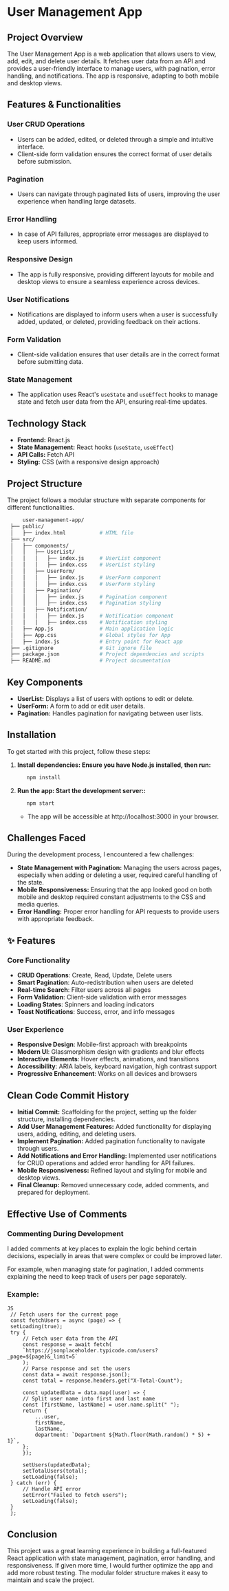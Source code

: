 # User Management App

## Project Overview
The User Management App is a web application that allows users to view, add, edit, and delete user details. It fetches user data from an API and provides a user-friendly interface to manage users, with pagination, error handling, and notifications. The app is responsive, adapting to both mobile and desktop views.

## Features & Functionalities

### User CRUD Operations
- Users can be added, edited, or deleted through a simple and intuitive interface.
- Client-side form validation ensures the correct format of user details before submission.

### Pagination
- Users can navigate through paginated lists of users, improving the user experience when handling large datasets.

### Error Handling
- In case of API failures, appropriate error messages are displayed to keep users informed.

### Responsive Design
- The app is fully responsive, providing different layouts for mobile and desktop views to ensure a seamless experience across devices.

### User Notifications
- Notifications are displayed to inform users when a user is successfully added, updated, or deleted, providing feedback on their actions.

### Form Validation
- Client-side validation ensures that user details are in the correct format before submitting data.

### State Management
- The application uses React's `useState` and `useEffect` hooks to manage state and fetch user data from the API, ensuring real-time updates.

## Technology Stack
- **Frontend:** React.js
- **State Management:** React hooks (`useState`, `useEffect`)
- **API Calls:** Fetch API
- **Styling:** CSS (with a responsive design approach)

## Project Structure

The project follows a modular structure with separate components for different functionalities.

   ```bash
        user-management-app/
    ├── public/
    │   ├── index.html           # HTML file
    ├── src/
    │   ├── components/
    │   │   ├── UserList/
    │   │   │   ├── index.js     # UserList component
    │   │   │   ├── index.css    # UserList styling
    │   │   ├── UserForm/
    │   │   │   ├── index.js     # UserForm component
    │   │   │   ├── index.css    # UserForm styling
    │   │   ├── Pagination/
    │   │   │   ├── index.js     # Pagination component
    │   │   │   ├── index.css    # Pagination styling
    │   │   ├── Notification/
    │   │   │   ├── index.js     # Notification component
    │   │   │   ├── index.css    # Notification styling
    │   ├── App.js               # Main application logic
    │   ├── App.css              # Global styles for App
    │   ├── index.js             # Entry point for React app
    ├── .gitignore               # Git ignore file
    ├── package.json             # Project dependencies and scripts
    ├── README.md                # Project documentation

   ```

## Key Components
- **UserList:** Displays a list of users with options to edit or delete.
- **UserForm:** A form to add or edit user details.
- **Pagination:** Handles pagination for navigating between user lists.

## Installation

To get started with this project, follow these steps:

1. **Install dependencies: Ensure you have Node.js installed, then run:**
   ```bash
      npm install
   ```
2. **Run the app: Start the development server::**
   ```bash
      npm start
   ```
    - The app will be accessible at http://localhost:3000 in your browser.

## Challenges Faced
During the development process, I encountered a few challenges:
- **State Management with Pagination:** Managing the users across pages, especially when adding or deleting a user, required careful handling of the state.
- **Mobile Responsiveness:** Ensuring that the app looked good on both mobile and desktop required constant adjustments to the CSS and media queries.
- **Error Handling:** Proper error handling for API requests to provide users with appropriate feedback.

## ✨ Features

### Core Functionality
- **CRUD Operations**: Create, Read, Update, Delete users
- **Smart Pagination**: Auto-redistribution when users are deleted
- **Real-time Search**: Filter users across all pages
- **Form Validation**: Client-side validation with error messages
- **Loading States**: Spinners and loading indicators
- **Toast Notifications**: Success, error, and info messages

### User Experience
- **Responsive Design**: Mobile-first approach with breakpoints
- **Modern UI**: Glassmorphism design with gradients and blur effects
- **Interactive Elements**: Hover effects, animations, and transitions
- **Accessibility**: ARIA labels, keyboard navigation, high contrast support
- **Progressive Enhancement**: Works on all devices and browsers

## Clean Code Commit History
- **Initial Commit:** Scaffolding for the project, setting up the folder structure, installing dependencies.
- **Add User Management Features:** Added functionality for displaying users, adding, editing, and deleting users.
- **Implement Pagination:** Added pagination functionality to navigate through users.
- **Add Notifications and Error Handling:** Implemented user notifications for CRUD operations and added error handling for API failures.
- **Mobile Responsiveness:** Refined layout and styling for mobile and desktop views.
- **Final Cleanup:** Removed unnecessary code, added comments, and prepared for deployment.

## Effective Use of Comments

### Commenting During Development
I added comments at key places to explain the logic behind certain decisions, especially in areas that were complex or could be improved later. 

For example, when managing state for pagination, I added comments explaining the need to keep track of users per page separately.

### Example:
   ```
   JS
    // Fetch users for the current page
    const fetchUsers = async (page) => {
    setLoading(true);
    try {
        // Fetch user data from the API
        const response = await fetch(
        `https://jsonplaceholder.typicode.com/users?_page=${page}&_limit=5`
        );
        // Parse response and set the users
        const data = await response.json();
        const total = response.headers.get("X-Total-Count");

        const updatedData = data.map((user) => {
        // Split user name into first and last name
        const [firstName, lastName] = user.name.split(" ");
        return {
            ...user,
            firstName,
            lastName,
            department: `Department ${Math.floor(Math.random() * 5) + 1}`,
        };
        });

        setUsers(updatedData);
        setTotalUsers(total);
        setLoading(false);
    } catch (err) {
        // Handle API error
        setError("Failed to fetch users");
        setLoading(false);
    }
    };
   
   ```

## Conclusion
This project was a great learning experience in building a full-featured React application with state management, pagination, error handling, and responsiveness. If given more time, I would further optimize the app and add more robust testing. The modular folder structure makes it easy to maintain and scale the project.


